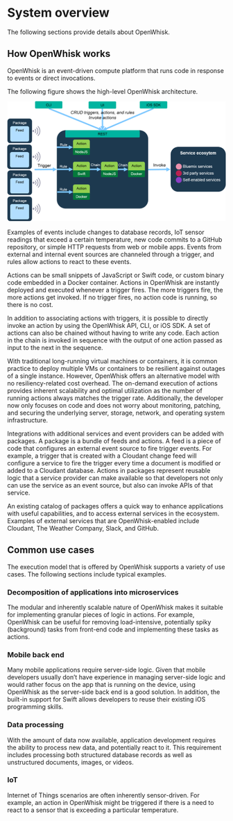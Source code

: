 
# System overview


The following sections provide details about OpenWhisk.

## How OpenWhisk works

OpenWhisk is an event-driven compute platform that runs code in response to events or direct invocations.

The following figure shows the high-level OpenWhisk architecture.

![OpenWhisk architecture](OpenWhisk.png)

Examples of events include changes to database records, IoT sensor readings that exceed a certain temperature, new code commits to a GitHub repository, or simple HTTP requests from web or mobile apps. Events from external and internal event sources are channeled through a trigger, and rules allow actions to react to these events.

Actions can be small snippets of JavaScript or Swift code, or custom binary code embedded in a Docker container. Actions in OpenWhisk are instantly deployed and executed whenever a trigger fires. The more triggers fire, the more actions get invoked. If no trigger fires, no action code is running, so there is no cost.

In addition to associating actions with triggers, it is possible to directly invoke an action by using the OpenWhisk API, CLI, or iOS SDK. A set of actions can also be chained without having to write any code. Each action in the chain is invoked in sequence with the output of one action passed as input to the next in the sequence.

With traditional long-running virtual machines or containers, it is common practice to deploy multiple VMs or containers to be resilient against outages of a single instance. However, OpenWhisk offers an alternative model with no resiliency-related cost overhead. The on-demand execution of actions provides inherent scalability and optimal utilization as the number of running actions always matches the trigger rate. Additionally, the developer now only focuses on code and does not worry about monitoring, patching, and securing the underlying server, storage, network, and operating system infrastructure.

Integrations with additional services and event providers can be added with packages. A package is a bundle of feeds and actions. A feed is a piece of code that configures an external event source to fire trigger events. For example, a trigger that is created with a Cloudant change feed will configure a service to fire the trigger every time a document is modified or added to a Cloudant database. Actions in packages represent reusable logic that a service provider can make available so that developers not only can use the service as an event source, but also can invoke APIs of that service.

An existing catalog of packages offers a quick way to enhance applications with useful capabilities, and to access external services in the ecosystem. Examples of external services that are OpenWhisk-enabled include Cloudant, The Weather Company, Slack, and GitHub.


## Common use cases

The execution model that is offered by OpenWhisk supports a variety of use cases. The following sections include typical examples.

### Decomposition of applications into microservices

The modular and inherently scalable nature of OpenWhisk makes it suitable for implementing granular pieces of logic in actions. For example, OpenWhisk can be useful for removing load-intensive, potentially spiky (background) tasks from front-end code and implementing these tasks as actions.

### Mobile back end

Many mobile applications require server-side logic. Given that mobile developers usually don’t have experience in managing server-side logic and would rather focus on the app that is running on the device, using OpenWhisk as the server-side back end is a good solution. In addition, the built-in support for Swift allows developers to reuse their existing iOS programming skills.

### Data processing

With the amount of data now available, application development requires the ability to process new data, and potentially react to it. This requirement includes processing both structured database records as well as unstructured documents, images, or videos.

### IoT

Internet of Things scenarios are often inherently sensor-driven. For example, an action in OpenWhisk might be triggered if there is a need to react to a sensor that is exceeding a particular temperature.

